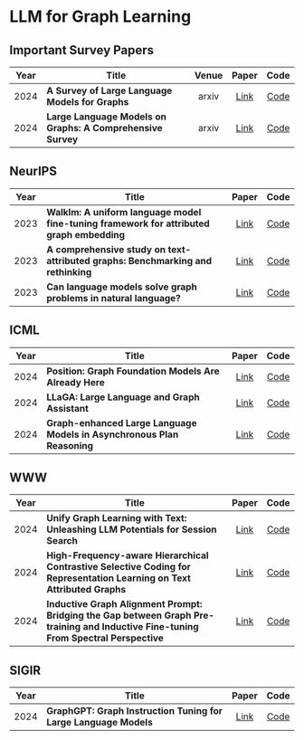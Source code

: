 #  LLM for Graph Learning



## Important Survey Papers

| Year | Title                                                       | Venue |                            Paper                             | Code                                                                        |
| ---- | ------------------------------------------------------------| :---: | :----------------------------------------------------------: | :-------------------------------------------------------------------------: |
| 2024 | **A Survey of Large Language Models for Graphs**            | arxiv | [Link](https://arxiv.org/pdf/2405.08011)                     | [Code](https://github.com/HKUDS/Awesome-LLM4Graph-Papers)                   |
| 2024 | **Large Language Models on Graphs: A Comprehensive Survey** | arxiv | [Link](https://arxiv.org/abs/2312.02783)                     | [Code](https://github.com/PeterGriffinJin/Awesome-Language-Model-on-Graphs) |

## NeurIPS

| Year | Title                                                                                     |                            Paper                                                                                                      | Code                                                 |
| ---- | ------------------------------------------------------------------------------------------| :-----------------------------------------------------------------------------------------------------------------------------------: | :--------------------------------------------------: |
| 2023 | **Walklm: A uniform language model fine-tuning framework for attributed graph embedding** | [Link](https://proceedings.neurips.cc/paper_files/paper/2023/file/2ac879d1865475a7abc8dfc7a9c15c27-Paper-Conference.pdf)              | [Code](-)                                            |
| 2023 | **A comprehensive study on text-attributed graphs: Benchmarking and rethinking**          | [Link](https://proceedings.neurips.cc/paper_files/paper/2023/file/37d00f567a18b478065f1a91b95622a0-Paper-Datasets_and_Benchmarks.pdf) | [Code](https://github.com/sktsherlock/TAG-Benchmark) |
| 2023 | **Can language models solve graph problems in natural language?**                         | [Link](https://proceedings.neurips.cc/paper_files/paper/2023/file/37d00f567a18b478065f1a91b95622a0-Paper-Datasets_and_Benchmarks.pdf) | [Code](https://github.com/Arthur-Heng/NLGraph)       |


## ICML

| Year | Title                                                                                     |                            Paper                                                                                                      | Code                                                 |
| ---- | ------------------------------------------------------------------------------------------| :-----------------------------------------------------------------------------------------------------------------------------------: | :--------------------------------------------------: |
| 2024 | **Position: Graph Foundation Models Are Already Here**                                    | [Link](https://openreview.net/pdf?id=Edz0QXKKAo)                                                                                      | [Code](-)                                            |
| 2024 | **LLaGA: Large Language and Graph Assistant**                                             | [Link](https://arxiv.org/pdf/2402.08170)                                                                                              | [Code](https://github.com/VITA-Group/LLaGA)          |
| 2024 | **Graph-enhanced Large Language Models in Asynchronous Plan Reasoning**                   | [Link](https://arxiv.org/pdf/2402.02805)                                                                                              | [Code](https://github.com/fangru-lin/graph-llm-asynchow-plan) |

## WWW

| Year | Title                                                                                     |                            Paper                                                                                                      | Code                                                 |
| ---- | ------------------------------------------------------------------------------------------| :-----------------------------------------------------------------------------------------------------------------------------------: | :--------------------------------------------------: |
| 2024 | **Unify Graph Learning with Text: Unleashing LLM Potentials for Session Search**          | [Link](https://openreview.net/pdf?id=fuAZbKE5Tn)                                                                                      | [Code](https://github.com/wsh-rucgl/SGR/)           |
| 2024 | **High-Frequency-aware Hierarchical Contrastive Selective Coding for Representation Learning on Text Attributed Graphs** | [Link](https://arxiv.org/pdf/2402.16240)                                                               | [Code](-)           |
| 2024 | **Inductive Graph Alignment Prompt: Bridging the Gap between Graph Pre-training and Inductive Fine-tuning From Spectral Perspective** | [Link](https://dl.acm.org/doi/pdf/10.1145/3589334.3645620)                                | [Code](-)           |


## SIGIR

| Year | Title                                                                                     |                            Paper                                                                                                      | Code                                                 |
| ---- | ------------------------------------------------------------------------------------------| :-----------------------------------------------------------------------------------------------------------------------------------: | :--------------------------------------------------: |
| 2024 | **GraphGPT: Graph Instruction Tuning for Large Language Models**                          | [Link](https://arxiv.org/pdf/2310.13023)                                                                                              | [Code]([https://github.com/wsh-rucgl/SGR/](https://github.com/HKUDS/GraphGPT)) |
